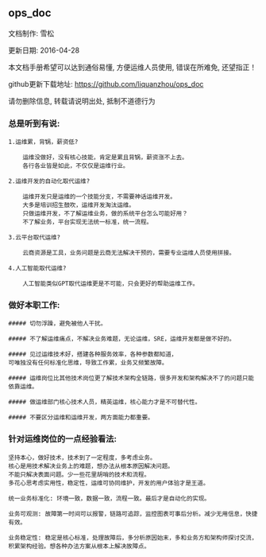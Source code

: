 ## ops_doc

  文档制作: 雪松
  
  更新日期: 2016-04-28
  
  本文档手册希望可以达到通俗易懂, 方便运维人员使用, 错误在所难免, 还望指正！

  github更新下载地址:  https://github.com/liquanzhou/ops_doc
  
  请勿删除信息, 转载请说明出处, 抵制不道德行为
  
  
  
  
  
  
### 总是听到有说: 
  
    1.运维累，背锅，薪资低?
    
        运维没做好，没有核心技能，肯定是累且背锅，薪资涨不上去。
        各行各业皆是如此，不仅仅是运维行业。
        
    2.运维开发的自动化取代运维?
    
        运维开发只是运维的一个技能分支，不需要神话运维开发。
        大多是培训招生鼓吹，运维开发淘汰运维。
        只做运维开发，不了解运维业务，做的系统平台怎么可能好用？
        不了解业务，平台实现无法统一标准，统一流程。
        
    3.云平台取代运维?
    
        云商资源是工具，业务问题是云商无法解决干预的，需要专业运维人员使用拼接。
        
    4.人工智能取代运维?
    
        人工智能类似GPT取代运维更是不可能，只会更好的帮助运维工作。
  
### 做好本职工作:


    ##### 切勿浮躁，避免被他人干扰。

    ##### 不了解运维痛点，不解决业务难题，无论运维，SRE，运维开发都是做不好的。

    ##### 见过运维技术好，搭建各种服务效率，各种参数都知道，
    可唯独没有任何标准化思维，导致工作累，业务又频繁故障。

    ##### 运维岗位比其他技术岗位更了解技术架构全链路，很多开发和架构解决不了的问题只能依靠运维。

    ##### 做运维部门核心技术人员，精英运维，核心能力才是不可替代性。
    
    ##### 不要区分运维和运维开发，两方面能力都重要。
 
 
### 针对运维岗位的一点经验看法:
  
    坚持本心，做好技术，技术到了一定程度，多考虑业务。
    核心是用技术解决业务上的难题，想办法从根本原因解决问题。
    不能只解决表面问题。少一些花里胡哨的技术和流程。
    多花心思考虑实用性，稳定性，运维可协同维护，开发的用户体验才是王道。

    统一业务标准化: 环境一致，数据一致，流程一致。最后才是自动化的实现。
  
    业务可观测: 故障第一时间可以报警，链路可追踪，监控图表可事后分析。减少无用信息，快捷有效。
  
    业务稳定性: 稳定是核心标准，处理故障后，多分析原因始末，多和业务方和架构师探讨交流，积累架构经验。想各种办法方案从根本上解决故障点。
  
  


